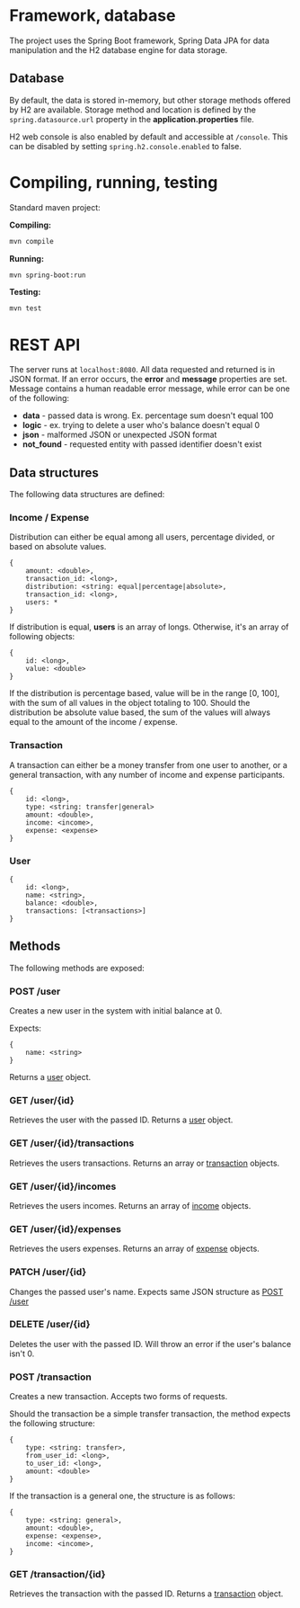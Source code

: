 # Framework, database
The project uses the Spring Boot framework, Spring Data JPA for data manipulation and the H2 database engine for data storage.

## Database
By default, the data is stored in-memory, but other storage methods offered by H2 are available. Storage method and location is defined by the ```spring.datasource.url``` property in the **application.properties** file.

H2 web console is also enabled by default and accessible at ```/console```. This can be disabled by setting ```spring.h2.console.enabled``` to false.

# Compiling, running, testing
Standard maven project:

**Compiling:**
```bash
mvn compile
```
**Running:**
```bash
mvn spring-boot:run
```
**Testing:**
```bash
mvn test
```

# REST API
The server runs at ```localhost:8080```. All data requested and returned is in JSON format. If an error occurs, the **error** and **message** properties are set. Message contains a human readable error message, while error can be one of the following:
* **data** - passed data is wrong. Ex. percentage sum doesn't equal 100
* **logic** - ex. trying to delete a user who's balance doesn't equal 0
* **json** - malformed JSON or unexpected JSON format
* **not_found** - requested entity with passed identifier doesn't exist

## Data structures
The following data structures are defined:

### Income / Expense
Distribution can either be equal among all users, percentage divided, or based on absolute values.
```
{
    amount: <double>,
    transaction_id: <long>,
    distribution: <string: equal|percentage|absolute>,
    transaction_id: <long>,
    users: *
}
```
If distribution is equal, **users** is an array of longs. Otherwise, it's an array of following objects:
```
{
    id: <long>,
    value: <double>
}
```
If the distribution is percentage based, value will be in the range [0, 100], with the sum of all values in the object totaling to 100. Should the distribution be absolute value based, the sum of the values will always equal to the amount of the income / expense.

### Transaction
A transaction can either be a money transfer from one user to another, or a general transaction, with any number of income and expense participants.
```
{
    id: <long>,
    type: <string: transfer|general>
    amount: <double>,
    income: <income>,
    expense: <expense>
}
```

### User
```
{
    id: <long>,
    name: <string>,
    balance: <double>,
    transactions: [<transactions>]
}
```

## Methods
The following methods are exposed:

### POST /user
Creates a new user in the system with initial balance at 0.

Expects:
```
{
    name: <string>
}
```

Returns a [user](#user) object.


### GET /user/{id}
Retrieves the user with the passed ID. Returns a [user](#user) object.

### GET /user/{id}/transactions
Retrieves the users transactions. Returns an array or [transaction](#transaction) objects.

### GET /user/{id}/incomes
Retrieves the users incomes. Returns an array of [income](#income--expense) objects.

### GET /user/{id}/expenses
Retrieves the users expenses. Returns an array of [expense](#income--expense) objects.

### PATCH /user/{id}
Changes the passed user's name. Expects same JSON structure as [POST /user](#post-user)

### DELETE /user/{id}
Deletes the user with the passed ID. Will throw an error if the user's balance isn't 0.

### POST /transaction
Creates a new transaction. Accepts two forms of requests.

Should the transaction be a simple transfer transaction, the method expects the following structure:
```
{
    type: <string: transfer>,
    from_user_id: <long>,
    to_user_id: <long>,
    amount: <double>
}
```

If the transaction is a general one, the structure is as follows:
```
{
    type: <string: general>,
    amount: <double>,
    expense: <expense>,
    income: <income>,
}
```

### GET /transaction/{id}
Retrieves the transaction with the passed ID. Returns a [transaction](#transaction) object.